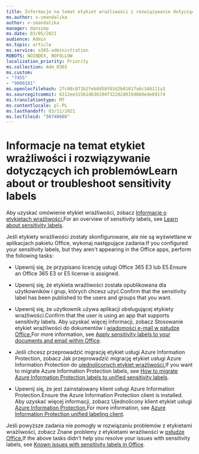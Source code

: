 ```yaml
---
title: Informacje na temat etykiet wrażliwości i rozwiązywanie dotyczących ich problemów
ms.author: v-smandalika
author: v-smandalika
manager: dansimp
ms.date: 03/05/2021
audience: Admin
ms.topic: article
ms.service: o365-administration
ROBOTS: NOINDEX, NOFOLLOW
localization_priority: Priority
ms.collection: Adm_O365
ms.custom:
- "7455"
- "9000181"
ms.openlocfilehash: 27c08c071b2feb8458f03d2b01017a6c348111a3
ms.sourcegitcommit: 6312ee31561db36104f32282d019d069ede69174
ms.translationtype: MT
ms.contentlocale: pl-PL
ms.lasthandoff: 03/11/2021
ms.locfileid: "50748686"
---
```

# <a name="learn-about-or-troubleshoot-sensitivity-labels"></a><span data-ttu-id="bc9fa-102">Informacje na temat etykiet wrażliwości i rozwiązywanie dotyczących ich problemów</span><span class="sxs-lookup"><span data-stu-id="bc9fa-102">Learn about or troubleshoot sensitivity labels</span></span>

<span data-ttu-id="bc9fa-103">Aby uzyskać omówienie etykiet wrażliwości, zobacz [Informacje o etykietach wrażliwości.](https://docs.microsoft.com/microsoft-365/compliance/sensitivity-labels)</span><span class="sxs-lookup"><span data-stu-id="bc9fa-103">For an overview of sensitivity labels, see [Learn about sensitivity labels](https://docs.microsoft.com/microsoft-365/compliance/sensitivity-labels).</span></span>

<span data-ttu-id="bc9fa-104">Jeśli etykiety wrażliwości zostały skonfigurowane, ale nie są wyświetlane w aplikacjach pakietu Office, wykonaj następujące zadania:</span><span class="sxs-lookup"><span data-stu-id="bc9fa-104">If you configured your sensitivity labels, but they aren't appearing in the Office apps, perform the following tasks:</span></span>

- <span data-ttu-id="bc9fa-105">Upewnij się, że przypisano licencję usługi Office 365 E3 lub E5.</span><span class="sxs-lookup"><span data-stu-id="bc9fa-105">Ensure an Office 365 E3 or E5 license is assigned.</span></span>

- <span data-ttu-id="bc9fa-106">Upewnij się, że etykieta wrażliwości została opublikowana dla użytkowników i grup, których chcesz użyć.</span><span class="sxs-lookup"><span data-stu-id="bc9fa-106">Confirm that the sensitivity label has been published to the users and groups that you want.</span></span>

- <span data-ttu-id="bc9fa-107">Upewnij się, że użytkownik używa aplikacji obsługującej etykiety wrażliwości.</span><span class="sxs-lookup"><span data-stu-id="bc9fa-107">Confirm that the user is using an app that supports sensitivity labels.</span></span> <span data-ttu-id="bc9fa-108">Aby uzyskać więcej informacji, zobacz Stosowanie etykiet wrażliwości do dokumentów i [wiadomości e-mail w psłudze Office.](https://support.microsoft.com/topic/apply-sensitivity-labels-to-your-files-and-email-in-office-2f96e7cd-d5a4-403b-8bd7-4cc636bae0f9)</span><span class="sxs-lookup"><span data-stu-id="bc9fa-108">For more information, see [Apply sensitivity labels to your documents and email within Office](https://support.microsoft.com/topic/apply-sensitivity-labels-to-your-files-and-email-in-office-2f96e7cd-d5a4-403b-8bd7-4cc636bae0f9).</span></span>

- <span data-ttu-id="bc9fa-109">Jeśli chcesz przeprowadzić migrację etykiet usługi Azure Information Protection, zobacz Jak przeprowadzić migrację etykiet usługi Azure Information Protection do [ujednoliconych etykiet wrażliwości.](https://docs.microsoft.com/azure/information-protection/configure-policy-migrate-labels)</span><span class="sxs-lookup"><span data-stu-id="bc9fa-109">If you want to migrate Azure Information Protection labels, see [How to migrate Azure Information Protection labels to unified sensitivity labels](https://docs.microsoft.com/azure/information-protection/configure-policy-migrate-labels).</span></span>

- <span data-ttu-id="bc9fa-110">Upewnij się, że jest zainstalowany klient usługi Azure Information Protection.</span><span class="sxs-lookup"><span data-stu-id="bc9fa-110">Ensure the Azure Information Protection client is installed.</span></span> <span data-ttu-id="bc9fa-111">Aby uzyskać więcej informacji, zobacz Ujednolicony klient etykiet usługi [Azure Information Protection.](https://docs.microsoft.com/azure/information-protection/rms-client/unifiedlabelingclient-version-release-history)</span><span class="sxs-lookup"><span data-stu-id="bc9fa-111">For more information, see [Azure Information Protection unified labeling client](https://docs.microsoft.com/azure/information-protection/rms-client/unifiedlabelingclient-version-release-history).</span></span>

<span data-ttu-id="bc9fa-112">Jeśli powyższe zadania nie pomogły w rozwiązaniu problemów z etykietami wrażliwości, zobacz Znane problemy z etykietami wrażliwości w [psłudze Office.](https://support.microsoft.com/topic/known-issues-with-sensitivity-labels-in-office-b169d687-2bbd-4e21-a440-7da1b2743edc)</span><span class="sxs-lookup"><span data-stu-id="bc9fa-112">If the above tasks didn't help you resolve your issues with sensitivity labels, see [Known issues with sensitivity labels in Office](https://support.microsoft.com/topic/known-issues-with-sensitivity-labels-in-office-b169d687-2bbd-4e21-a440-7da1b2743edc).</span></span>
